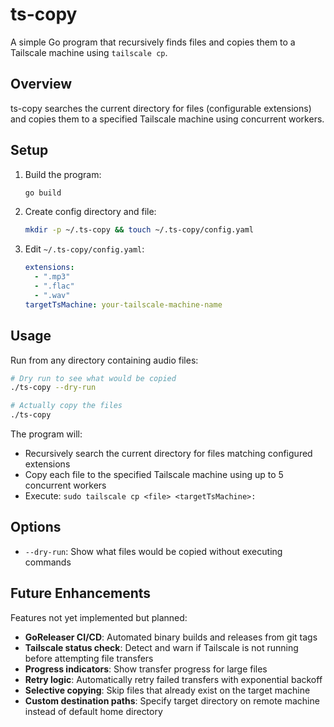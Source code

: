 # ts-copy

A simple Go program that recursively finds files and copies them to a Tailscale machine using `tailscale cp`.

## Overview

ts-copy searches the current directory for files (configurable extensions) and copies them to a specified Tailscale machine using concurrent workers.

## Setup

1. Build the program:

   ```bash
   go build
   ```

2. Create config directory and file:

   ```bash
   mkdir -p ~/.ts-copy && touch ~/.ts-copy/config.yaml
   ```

3. Edit `~/.ts-copy/config.yaml`:
   ```yaml
   extensions:
     - ".mp3"
     - ".flac"
     - ".wav"
   targetTsMachine: your-tailscale-machine-name
   ```

## Usage

Run from any directory containing audio files:

```bash
# Dry run to see what would be copied
./ts-copy --dry-run

# Actually copy the files
./ts-copy
```

The program will:

- Recursively search the current directory for files matching configured extensions
- Copy each file to the specified Tailscale machine using up to 5 concurrent workers
- Execute: `sudo tailscale cp <file> <targetTsMachine>:`

## Options

- `--dry-run`: Show what files would be copied without executing commands

## Future Enhancements

Features not yet implemented but planned:

- **GoReleaser CI/CD**: Automated binary builds and releases from git tags
- **Tailscale status check**: Detect and warn if Tailscale is not running before attempting file transfers
- **Progress indicators**: Show transfer progress for large files
- **Retry logic**: Automatically retry failed transfers with exponential backoff
- **Selective copying**: Skip files that already exist on the target machine
- **Custom destination paths**: Specify target directory on remote machine instead of default home directory
